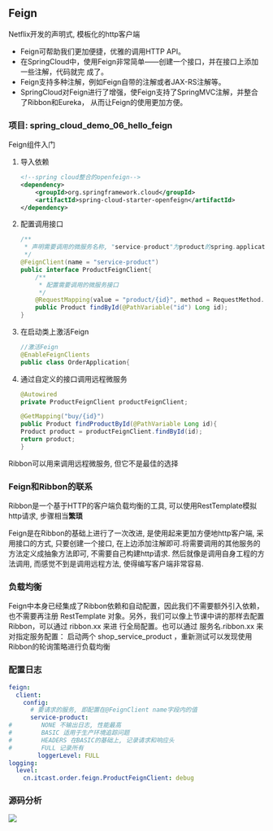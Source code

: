 ## Feign

Netflix开发的声明式, 模板化的http客户端

- Feign可帮助我们更加便捷，优雅的调用HTTP API。
- 在SpringCloud中，使用Feign非常简单——创建一个接口，并在接口上添加一些注解，代码就完
  成了。
- Feign支持多种注解，例如Feign自带的注解或者JAX-RS注解等。
- SpringCloud对Feign进行了增强，使Feign支持了SpringMVC注解，并整合了Ribbon和Eureka，
  从而让Feign的使用更加方便。  

### 项目: spring_cloud_demo_06_hello_feign

Feign组件入门

1. 导入依赖

   ```xml
   <!--spring cloud整合的openfeign-->
   <dependency>
       <groupId>org.springframework.cloud</groupId>
       <artifactId>spring-cloud-starter-openfeign</artifactId>
   </dependency>
   ```

   

2. 配置调用接口

   ```java
   /**
    * 声明需要调用的微服务名称, "service-product"为product的spring.application.name
    */
   @FeignClient(name = "service-product")
   public interface ProductFeignClient{
       /**
        * 配置需要调用的微服务接口
        */
       @RequestMapping(value = "product/{id}", method = RequestMethod.GET)
       public Product findById(@PathVariable("id") Long id);
   }
   ```

3. 在启动类上激活Feign

   ```java
   //激活Feign
   @EnableFeignClients
   public class OrderApplication{
   ```

4. 通过自定义的接口调用远程微服务

   ```java
   @Autowired
   private ProductFeignClient productFeignClient;
   
   @GetMapping("buy/{id}")
   public Product findProductById(@PathVariable Long id){
   Product product = productFeignClient.findById(id);
   return product;
   }
   ```

   

Ribbon可以用来调用远程微服务, 但它不是最佳的选择

### Feign和Ribbon的联系

Ribbon是一个基于HTTP的客户端负载均衡的工具, 可以使用RestTemplate模拟http请求, 步骤相当**繁琐**

Feign是在Ribbon的基础上进行了一次改进, 是使用起来更加方便地http客户端, 采用接口的方式, 只要创建一个接口, 在上边添加注解即可.将需要调用的其他服务的方法定义成抽象方法即可, 不需要自己构建http请求. 然后就像是调用自身工程的方法调用, 而感觉不到是调用远程方法, 使得编写客户端非常容易.

### 负载均衡

Feign中本身已经集成了Ribbon依赖和自动配置，因此我们不需要额外引入依赖，也不需要再注册
RestTemplate 对象。另外，我们可以像上节课中讲的那样去配置Ribbon，可以通过 ribbon.xx 来进
行全局配置。也可以通过 服务名.ribbon.xx 来对指定服务配置：
启动两个 shop_service_product ，重新测试可以发现使用Ribbon的轮询策略进行负载均衡  

### 配置日志

```yaml
feign:
  client:
    config:
      # 要请求的服务, 即配置在@FeignClient name字段内的值
      service-product:
#        NONE 不输出日志, 性能最高
#        BASIC 适用于生产环境追踪问题
#        HEADERS 在BASIC的基础上, 记录请求和响应头
#        FULL 记录所有
        loggerLevel: FULL
logging:
  level:
    cn.itcast.order.feign.ProductFeignClient: debug
```

### 源码分析

![](https://img.raiden.live/images/2021/04/01/1569491525364.png)

